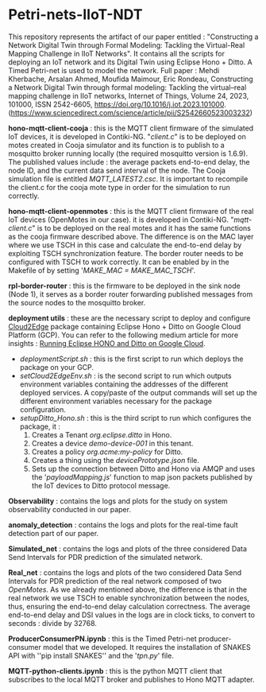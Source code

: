 # Petri-nets-IIoT-NDT
This repository represents the artifact of our paper entitled : "Constructing a Network Digital Twin through Formal Modeling: Tackling the Virtual-Real Mapping Challenge in IIoT Networks". It contains all the scripts for deploying an IoT network and its Digital Twin using Eclipse Hono + Ditto. A Timed Petri-net is used to model the network. 
Full paper : Mehdi Kherbache, Arsalan Ahmed, Moufida Maimour, Eric Rondeau, Constructing a Network Digital Twin through formal modeling: Tackling the virtual–real mapping challenge in IIoT networks, Internet of Things, Volume 24, 2023, 101000, ISSN 2542-6605, https://doi.org/10.1016/j.iot.2023.101000. (https://www.sciencedirect.com/science/article/pii/S2542660523003232)

**hono-mqtt-client-cooja** : this is the MQTT client firmware of the simulated IoT devices, it is developed in Contiki-NG. "_client.c_" is to be deployed on motes created in Cooja simulator and its function is to publish to a mosquitto broker running locally (the required mosquitto version is 1.6.9). The published values include : the average packets end-to-end delay, the node ID, and the current data send interval of the node. The Cooja simulation file is entitled _MQTT_LATEST2.csc_. It is important to recompile the client.c for the cooja mote type in order for the simulation to run correctly.

**hono-mqtt-client-openmotes** :  this is the MQTT client firmware of the real IoT devices (OpenMotes in our case). it is developed in Contiki-NG. "_mqtt-client.c_" is to be deployed on the real motes and it has the same functions as the cooja firmware described above. The difference is on the MAC layer where we use TSCH in this case and calculate the end-to-end delay by exploiting TSCH synchronization feature. The border router needs to be configured with TSCH to work correctly. It can be enabled by in the Makefile of by setting '_MAKE_MAC = MAKE_MAC_TSCH_'.

**rpl-border-router** : this is the firmware to be deployed in the sink node (Node 1), it serves as a border router forwarding published messages from the source nodes to the mosquitto broker.

**deployment utils** : these are the necessary script to deploy and configure [Cloud2Edge](https://www.eclipse.org/packages/packages/cloud2edge/)  package containing Eclipse Hono + Ditto on Google Cloud Platform (GCP). You can refer to the following medium article for more insights : [Running Eclipse HONO and Ditto on Google Cloud](https://medium.com/google-cloud/running-eclipse-hono-and-ditto-on-google-cloud-1-d47504fecc7).

- _deploymentScript.sh_ : this is the first script to run which deploys the package on your GCP.
- _setCloud2EdgeEnv.sh_ : is the second script to run which outputs environment variables containing the addresses of the different deployed services. A copy/paste of the output commands will set up the different environment variables necessary for the package configuration.
- _setupDitto_Hono.sh_ : this is the third script to run which configures the package, it :
  1. Creates a Tenant _org.eclipse.ditto_ in Hono.
  2. Creates a device _demo-device-001_ in this tenant.
  3. Creates a policy _org.acme:my-policy_ for Ditto.
  4. Creates a thing using the _devicePrototype.json_ file.
  5. Sets up the connection between Ditto and Hono via AMQP and uses the '_payloadMapping.js_' function to map json packets published by the IoT devices to Ditto protocol message.

**Observability** : contains the logs and plots for the study on system observability conducted in our paper.

**anomaly_detection** : contains the logs and plots for the real-time fault detection part of our paper.

**Simulated_net** : contains the logs and plots of the three considered Data Send Intervals for PDR prediction of the simulated network.

**Real_net** : contains the logs and plots of the two considered Data Send Intervals for PDR prediction of the real network composed of two _OpenMotes_. As we already mentioned above, the difference is that in the real network we use TSCH to enable synchronization between the nodes, thus, ensuring the end-to-end delay calculation correctness. The average end-to-end delay and DSI values in the logs are in clock ticks, to convert to seconds : divide by 32768.

**ProducerConsumerPN.ipynb** : this is the Timed Petri-net producer-consumer model that we developed. It requires the installation of SNAKES API with ''pip install SNAKES'' and the '_tpn.py_' file.

**MQTT-python-clients.ipynb** : this is the python MQTT client that subscribes to the local MQTT broker and publishes to Hono MQTT adapter.

